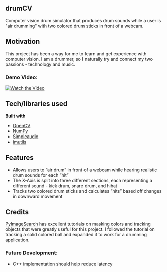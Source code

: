 ## drumCV
Computer vision drum simulator that produces drum sounds while a user is "air drumming" with two colored drum sticks in front of a webcam.

## Motivation
This project has been a way for me to learn and get experience with computer vision. I am a drummer, so I naturally try and connect my two passions - technology and music. 

### Demo Video:
[![Watch the Video](https://img.youtube.com/vi/Y4xpyyZx3xc/0.jpg)](https://www.youtube.com/embed/Y4xpyyZx3xc)

## Tech/libraries used
<b>Built with</b>
- [OpenCV](https://opencv.org)
- [NumPy](https://numpy.org)
- [Simpleaudio](https://pypi.org/project/simpleaudio/)
- [imutils](https://www.pyimagesearch.com/2015/02/02/just-open-sourced-personal-imutils-package-series-opencv-convenience-functions/)

## Features
* Allows users to ”air drum” in front of a webcam while hearing realistic drum sounds for each ”hit”
* The X-Axis is split into three different sections, each representing a different sound - kick drum, snare drum, and hihat
* Tracks two colored drum sticks and calculates ”hits” based off changes in downward movement

## Credits
[PyImageSearch](https://www.pyimagesearch.com) has excellent tutorials on masking colors and tracking objects that were greatly useful for this project. I followed the tutorial on tracking a solid colored ball and expanded it to work for a drumming application.

### Future Development:
* C++ implementation should help reduce latency
